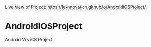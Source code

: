 Live View of Project: https://lexnnovation.github.io/AndroidiOSProject/

# AndroidiOSProject
Android Vrs iOS Project
